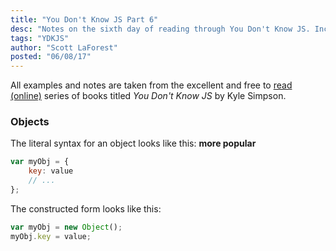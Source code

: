 ```yaml
---
title: "You Don't Know JS Part 6"
desc: "Notes on the sixth day of reading through You Don't Know JS. Includes object creation."
tags: "YDKJS"
author: "Scott LaForest"
posted: "06/08/17"
---
```

All examples and notes are taken from the excellent and free to [read (online)](https://github.com/getify/You-Dont-Know-JS) series of books titled *You Don't Know JS* by Kyle Simpson.

### Objects

The literal syntax for an object looks like this: **more popular**

```javascript
var myObj = {
	key: value
	// ...
};
```
The constructed form looks like this:
```javascript
var myObj = new Object();
myObj.key = value;
```
